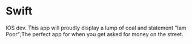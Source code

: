 # Swift
IOS dev.
This app will proudly display a lump of coal and statement "Iam Poor";The perfect app for when you get asked for money on the street.

